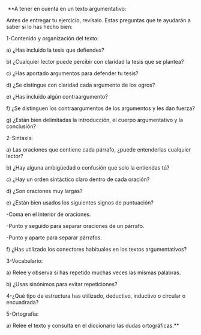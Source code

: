  **A tener en cuenta en un texto argumentativo:

Antes de entregar tu ejercicio, revísalo. Estas preguntas que te ayudarán a saber si lo has hecho bien:

1-Contenido y organización del texto:

a) ¿Has incluido la tesis que defiendes?

b) ¿Cualquier lector puede percibir con claridad la tesis que se plantea?

c) ¿Has aportado argumentos para defender tu tesis?

d) ¿Se distingue con claridad cada argumento de los ogros?

e) ¿Has incluido algún contraargumento?

f) ¿Se distinguen los contraargumentos de los argumentos y les dan fuerza?

g) ¿Están bien delimitadas la introducción, el cuerpo argumentativo y la conclusión?

2-Sintaxis:

a) Las oraciones que contiene cada párrafo, ¿puede entenderlas cualquier lector?

b) ¿Hay alguna ambigüedad o confusión que solo la entiendas tú?

c) ¿Hay un orden sintáctico claro dentro de cada oración?

d) ¿Son oraciones muy largas?

e) ¿Están bien usados los siguientes signos de puntuación?

-Coma en el interior de oraciones.

-Punto y seguido para separar oraciones de un párrafo.

-Punto y aparte para separar párrafos.

f) ¿Has utilizado los conectores habituales en los textos argumentativos?

3-Vocabulario:

a) Relee y observa si has repetido muchas veces las mismas palabras.

b) ¿Usas sinónimos para evitar repeticiones?

4-¿Qué tipo de estructura has utilizado, deductivo, inductivo o circular o encuadrada?

5-Ortografía:

a) Relee el texto y consulta en el diccionario las dudas ortográficas.**